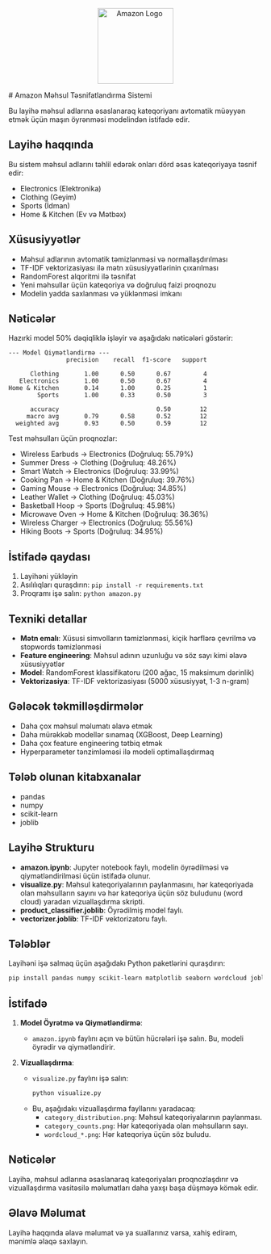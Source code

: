 <p align="center">
  <img src="https://upload.wikimedia.org/wikipedia/commons/a/a9/Amazon_logo.svg" alt="Amazon Logo" width="150"/>
</p>
# Amazon Məhsul Təsnifatlandırma Sistemi

Bu layihə məhsul adlarına əsaslanaraq kateqoriyanı avtomatik müəyyən etmək üçün maşın öyrənməsi modelindən istifadə edir.

## Layihə haqqında

Bu sistem məhsul adlarını təhlil edərək onları dörd əsas kateqoriyaya təsnif edir:

- Electronics (Elektronika)
- Clothing (Geyim)
- Sports (İdman)
- Home & Kitchen (Ev və Mətbəx)

## Xüsusiyyətlər

- Məhsul adlarının avtomatik təmizlənməsi və normallaşdırılması
- TF-IDF vektorizasiyası ilə mətn xüsusiyyətlərinin çıxarılması
- RandomForest alqoritmi ilə təsnifat
- Yeni məhsullar üçün kateqoriya və doğruluq faizi proqnozu
- Modelin yadda saxlanması və yüklənməsi imkanı

## Nəticələr

Hazırki model 50% dəqiqliklə işləyir və aşağıdakı nəticələri göstərir:

```
--- Model Qiymətləndirmə ---
                precision    recall  f1-score   support

      Clothing       1.00      0.50      0.67         4
   Electronics       1.00      0.50      0.67         4
Home & Kitchen       0.14      1.00      0.25         1
        Sports       1.00      0.33      0.50         3

      accuracy                           0.50        12
     macro avg       0.79      0.58      0.52        12
  weighted avg       0.93      0.50      0.59        12
```

Test məhsulları üçün proqnozlar:

- Wireless Earbuds -> Electronics (Doğruluq: 55.79%)
- Summer Dress -> Clothing (Doğruluq: 48.26%)
- Smart Watch -> Electronics (Doğruluq: 33.99%)
- Cooking Pan -> Home & Kitchen (Doğruluq: 39.76%)
- Gaming Mouse -> Electronics (Doğruluq: 34.85%)
- Leather Wallet -> Clothing (Doğruluq: 45.03%)
- Basketball Hoop -> Sports (Doğruluq: 45.98%)
- Microwave Oven -> Home & Kitchen (Doğruluq: 36.36%)
- Wireless Charger -> Electronics (Doğruluq: 55.56%)
- Hiking Boots -> Sports (Doğruluq: 34.95%)

## İstifadə qaydası

1. Layihəni yükləyin
2. Asılılıqları quraşdırın: `pip install -r requirements.txt`
3. Proqramı işə salın: `python amazon.py`

## Texniki detallar

- **Mətn emalı**: Xüsusi simvolların təmizlənməsi, kiçik hərflərə çevrilmə və stopwords təmizlənməsi
- **Feature engineering**: Məhsul adının uzunluğu və söz sayı kimi əlavə xüsusiyyətlər
- **Model**: RandomForest klassifikatoru (200 ağac, 15 maksimum dərinlik)
- **Vektorizasiya**: TF-IDF vektorizasiyası (5000 xüsusiyyət, 1-3 n-gram)

## Gələcək təkmilləşdirmələr

- Daha çox məhsul məlumatı əlavə etmək
- Daha mürəkkəb modellər sınamaq (XGBoost, Deep Learning)
- Daha çox feature engineering tətbiq etmək
- Hyperparameter tənzimləməsi ilə modeli optimallaşdırmaq

## Tələb olunan kitabxanalar

- pandas
- numpy
- scikit-learn
- joblib

## Layihə Strukturu

- **amazon.ipynb**: Jupyter notebook faylı, modelin öyrədilməsi və qiymətləndirilməsi üçün istifadə olunur.
- **visualize.py**: Məhsul kateqoriyalarının paylanmasını, hər kateqoriyada olan məhsulların sayını və hər kateqoriya üçün söz buludunu (word cloud) yaradan vizuallaşdırma skripti.
- **product_classifier.joblib**: Öyrədilmiş model faylı.
- **vectorizer.joblib**: TF-IDF vektorizatoru faylı.

## Tələblər

Layihəni işə salmaq üçün aşağıdakı Python paketlərini quraşdırın:

```bash
pip install pandas numpy scikit-learn matplotlib seaborn wordcloud joblib
```

## İstifadə

1. **Model Öyrətmə və Qiymətləndirmə**:

   - `amazon.ipynb` faylını açın və bütün hücrələri işə salın. Bu, modeli öyrədir və qiymətləndirir.

2. **Vizuallaşdırma**:
   - `visualize.py` faylını işə salın:
     ```bash
     python visualize.py
     ```
   - Bu, aşağıdakı vizuallaşdırma fayllarını yaradacaq:
     - `category_distribution.png`: Məhsul kateqoriyalarının paylanması.
     - `category_counts.png`: Hər kateqoriyada olan məhsulların sayı.
     - `wordcloud_*.png`: Hər kateqoriya üçün söz buludu.

## Nəticələr

Layihə, məhsul adlarına əsaslanaraq kateqoriyaları proqnozlaşdırır və vizuallaşdırma vasitəsilə məlumatları daha yaxşı başa düşməyə kömək edir.

## Əlavə Məlumat

Layihə haqqında əlavə məlumat və ya suallarınız varsa, xahiş edirəm, mənimlə əlaqə saxlayın.
